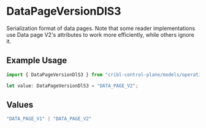 # DataPageVersionDlS3

Serialization format of data pages. Note that some reader implementations use Data page V2's attributes to work more efficiently, while others ignore it.

## Example Usage

```typescript
import { DataPageVersionDlS3 } from "cribl-control-plane/models/operations";

let value: DataPageVersionDlS3 = "DATA_PAGE_V2";
```

## Values

```typescript
"DATA_PAGE_V1" | "DATA_PAGE_V2"
```